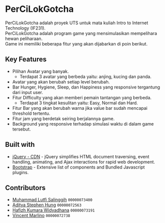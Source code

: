 # PerCiLokGotcha

PerCiLokGotcha adalah proyek UTS untuk mata kuliah Intro to Internet Technology (IF231).<br />
PerCiLokGotcha adalah program game yang mensimulasikan mempelihara hewan peliharaan.<br />
Game ini memiliki beberapa fitur yang akan dijabarkan di poin berikut.

## Key Features

* Pilihan Avatar yang banyak.
  - Terdapat 3 avatar yang berbeda yaitu: anjing, kucing dan panda.
* Avatar yang akan berubah setiap level berubah.
* Bar Hunger, Hygiene, Sleep, dan Happiness yang responsive tergantung dari input user.
* Fitur Difficulty yang akan memberi pemain tantangan yang berbeda.
  - Terdapat 3 tingkat kesulitan yaitu: Easy, Normal dan Hard.
* Fitur Bar yang akan berubah warna jika value bar sudah mencapai threshold tertentu.
* Fitur jam yang berdetak seiring berjalannya game.
* Background yang responsive terhadap simulasi waktu di dalam game tersebut.

## Built with 

- [jQuery - CDN](http://www.w3schools.com/jquery/jquery_ref_ajax.asp) - jQuery simplifies HTML document traversing, event handling, animating, and Ajax interactions for rapid web development.
- [Bootstrap](http://getbootstrap.com/) - Extensive list of components and  Bundled Javascript plugins.


## Contributors

* [Muhammad Lutfi Salinggih](https://www.instagram.com/salinggih_/)	`00000073400`
* [Aditya Stephen Hung](https://www.instagram.com/adityastpn_/)		`00000072563`
* [Hafizh Kumara Widyadhana](https://www.instagram.com/haaa_kw/)	`00000073191`
* [Vincent Marlino](https://www.instagram.com/marli.no/)		`00000072738`